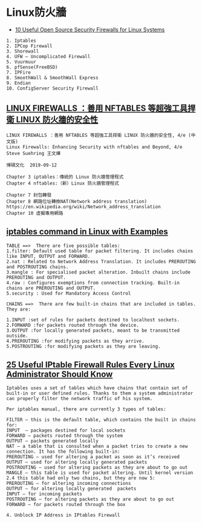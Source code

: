 # Linux防火牆

- [10 Useful Open Source Security Firewalls for Linux Systems](https://www.tecmint.com/open-source-security-firewalls-for-linux-systems/)

```
1. Iptables
2. IPCop Firewall
3. Shorewall
4. UFW – Uncomplicated Firewall
5. Vuurmuur
6. pfSense(FreeBSD)
7. IPFire
8. SmoothWall & SmoothWall Express
9. Endian
10. ConfigServer Security Firewall
```
## [LINUX FIREWALLS ：善用 NFTABLES 等超強工具捍衛 LINUX 防火牆的安全性](https://www.tenlong.com.tw/products/9789864344239)
```
LINUX FIREWALLS ：善用 NFTABLES 等超強工具捍衛 LINUX 防火牆的安全性, 4/e (中文版) 
Linux Firewalls: Enhancing Security with nftables and Beyond, 4/e
Steve Suehring 王文燁

博碩文化  2019-09-12

Chapter 3 iptables：傳統的 Linux 防火牆管理程式
Chapter 4 nftables:（新）Linux 防火牆管理程式

Chapter 7 封包轉發
Chapter 8 網路位址轉換NAT(Network address translation) https://en.wikipedia.org/wiki/Network_address_translation
Chapter 10 虛擬專用網路
```
## [iptables command in Linux with Examples](https://www.geeksforgeeks.org/iptables-command-in-linux-with-examples/)
```
TABLE ==>  There are five possible tables:
1.filter: Default used table for packet filtering. It includes chains like INPUT, OUTPUT and FORWARD.
2.nat : Related to Network Address Translation. It includes PREROUTING and POSTROUTING chains.
3.mangle : For specialised packet alteration. Inbuilt chains include PREROUTING and OUTPUT.
4.raw : Configures exemptions from connection tracking. Built-in chains are PREROUTING and OUTPUT.
5.security : Used for Mandatory Access Control
```
```
CHAINS ==>  There are few built-in chains that are included in tables. They are:

1.INPUT :set of rules for packets destined to localhost sockets.
2.FORWARD :for packets routed through the device.
3.OUTPUT :for locally generated packets, meant to be transmitted outside.
4.PREROUTING :for modifying packets as they arrive.
5.POSTROUTING :for modifying packets as they are leaving.
```
## [25 Useful IPtable Firewall Rules Every Linux Administrator Should Know](https://www.tecmint.com/linux-iptables-firewall-rules-examples-commands/)
```
Iptables uses a set of tables which have chains that contain set of built-in or user defined rules. Thanks to them a system administrator can properly filter the network traffic of his system.

Per iptables manual, there are currently 3 types of tables:

FILTER – this is the default table, which contains the built in chains for:
INPUT  – packages destined for local sockets
FORWARD – packets routed through the system
OUTPUT – packets generated locally
NAT – a table that is consulted when a packet tries to create a new connection. It has the following built-in:
PREROUTING – used for altering a packet as soon as it’s received
OUTPUT – used for altering locally generated packets
POSTROUTING – used for altering packets as they are about to go out
MANGLE – this table is used for packet altering. Until kernel version 2.4 this table had only two chains, but they are now 5:
PREROUTING – for altering incoming connections
OUTPUT – for altering locally generated  packets
INPUT – for incoming packets
POSTROUTING – for altering packets as they are about to go out
FORWARD – for packets routed through the box

```

```
4. Unblock IP Address in IPtables Firewall

```
